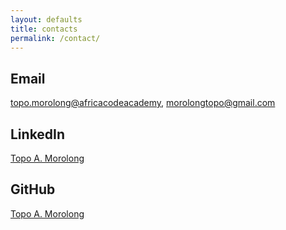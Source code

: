 ```yaml
---
layout: defaults
title: contacts
permalink: /contact/
---
```


## Email

<topo.morolong@africacodeacademy>,
<morolongtopo@gmail.com>

## LinkedIn

[Topo A. Morolong](https://www.linkedin.com/in/topo-anthony-morolong-19aa18215)

## GitHub

[Topo A. Morolong](https://github.com/Topo-Anthony-Morolong)

